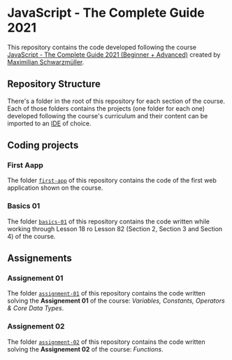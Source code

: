 # JavaScript - The Complete Guide 2021

This repository contains the code developed following the course [JavaScript - The Complete Guide 2021 (Beginner + Advanced)](https://www.udemy.com/share/1029RkBEAdeVdV/) created by [Maximilian Schwarzmüller](https://twitter.com/maxedapps).

## Repository Structure

There's a folder in the root of this repository for each section of the course. Each of those folders contains the projects (one folder for each one) developed following the course's curriculum and their content can be imported to an [IDE](https://en.wikipedia.org/wiki/Integrated_development_environment) of choice.

## Coding projects

### First Aapp

The folder [`first-app`](./first-app) of this repository contains the code of the first web application shown on the course.

### Basics 01

The folder [`basics-01`](./basics-01) of this repository contains the code written while working through Lesson 18 ro Lesson 82 (Section 2, Section 3 and Section 4) of the course.

## Assignements

### Assignement 01

The folder [`assignment-01`](./assignment-01) of this repository contains the code written solving the **Assignement 01** of the course: *Variables, Constants, Operators & Core Data Types*.

### Assignement 02

The folder [`assignment-02`](./assignment-02) of this repository contains the code written solving the **Assignement 02** of the course: *Functions*.
